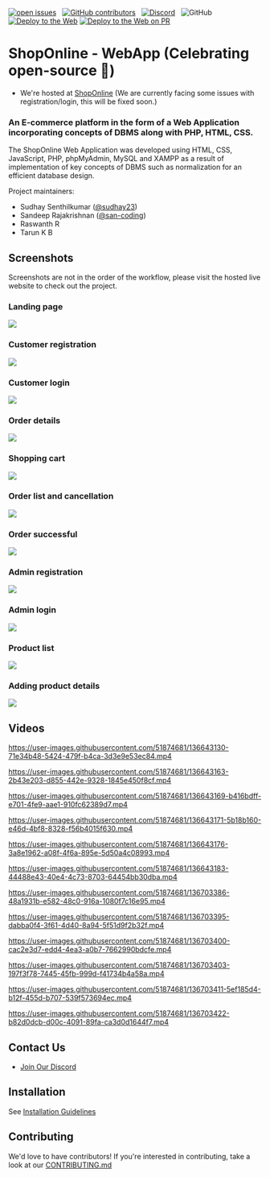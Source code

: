 [![open issues](https://img.shields.io/github/issues/sudhay23/ShopOnline-Web-App)](https://github.com/sudhay23/ShopOnline-Web-App/issues) &nbsp;
[![GitHub contributors](https://img.shields.io/github/contributors/sudhay23/ShopOnline-Web-App)](https://github.com/sudhay23/ShopOnline-Web-App/graphs/contributors) &nbsp;
[![Discord](https://img.shields.io/discord/893535629277818950?color=blueviolet&label=discord&logo=discord&logoColor=white)](https://discord.gg/yhtkaawfNq) &nbsp;
![GitHub](https://img.shields.io/github/license/sudhay23/ShopOnline-Web-App?color=9cf) &nbsp;
[![Deploy to the Web](https://github.com/sudhay23/ShopOnline-Web-App/actions/workflows/webhost.yml/badge.svg)](https://github.com/sudhay23/ShopOnline-Web-App/actions/workflows/webhost.yml)
[![Deploy to the Web on PR](https://github.com/sudhay23/ShopOnline-Web-App/actions/workflows/webhost_pr.yml/badge.svg)](https://github.com/sudhay23/ShopOnline-Web-App/actions/workflows/webhost_pr.yml)

# ShopOnline - WebApp (Celebrating open-source 🎉)



-   We're hosted at [ShopOnline](https://shoponline-web.000webhostapp.com/) (We are currently facing some issues with registration/login, this will be fixed soon.)

### An E-commerce platform in the form of a Web Application incorporating concepts of DBMS along with PHP, HTML, CSS.

The ShopOnline Web Application was developed using HTML, CSS, JavaScript, PHP, phpMyAdmin, MySQL and XAMPP as a result of implementation of key concepts of DBMS such as normalization for an efficient database design.

Project maintainers:

-   Sudhay Senthilkumar ([@sudhay23](https://github.com/sudhay23))
-   Sandeep Rajakrishnan ([@san-coding](https://github.com/san-coding))
-   Raswanth R
-   Tarun K B


## Screenshots

Screenshots are not in the order of the workflow, please visit the hosted live website to check out the project.

### Landing page
![](.github/images/00-Landing-page.png)

### Customer registration
![](.github/images/01-Customer-registration.png)

### Customer login
![](.github/images/02-Customer-login.png)

### Order details
![](.github/images/03-Order-details.png)

### Shopping cart
![](.github/images/04-Shopping-cart.png)

### Order list and cancellation
![](.github/images/05-Order-list-and-cancellation.png)

### Order successful
![](.github/images/06-Order-successful.png)

### Admin registration
![](.github/images/07-Admin-registration.png)

### Admin login
![](.github/images/08-Admin-login.png)

### Product list
![](.github/images/09-Product-list.png)

### Adding product details
![](.github/images/10-Adding-product-details.png)


## Videos

https://user-images.githubusercontent.com/51874681/136643130-71e34b48-5424-479f-b4ca-3d3e9e53ec84.mp4

https://user-images.githubusercontent.com/51874681/136643163-2b43e203-d855-442e-9328-1845e450f8cf.mp4

https://user-images.githubusercontent.com/51874681/136643169-b416bdff-e701-4fe9-aae1-910fc62389d7.mp4

https://user-images.githubusercontent.com/51874681/136643171-5b18b160-e46d-4bf8-8328-f56b4015f630.mp4

https://user-images.githubusercontent.com/51874681/136643176-3a8e1962-a08f-4f6a-895e-5d50a4c08993.mp4

https://user-images.githubusercontent.com/51874681/136643183-44488e43-40e4-4c73-8703-64454bb30dba.mp4

https://user-images.githubusercontent.com/51874681/136703386-48a1931b-e582-48c0-916a-1080f7c16e95.mp4

https://user-images.githubusercontent.com/51874681/136703395-dabba0f4-3f61-4d40-8a94-5f51d9f2b32f.mp4

https://user-images.githubusercontent.com/51874681/136703400-cac2e3d7-edd4-4ea3-a0b7-7662990bdcfe.mp4

https://user-images.githubusercontent.com/51874681/136703403-197f3f78-7445-45fb-999d-f41734b4a58a.mp4

https://user-images.githubusercontent.com/51874681/136703411-5ef185d4-b12f-455d-b707-539f573694ec.mp4

https://user-images.githubusercontent.com/51874681/136703422-b82d0dcb-d00c-4091-89fa-ca3d0d1644f7.mp4





## Contact Us

-   [Join Our Discord](https://discord.gg/yhtkaawfNq)

## Installation

See [Installation Guidelines](installation_guidelines.md)

## Contributing

We'd love to have contributors! If you're interested in contributing, take a look at our [CONTRIBUTING.md](./CONTRIBUTING.md)
